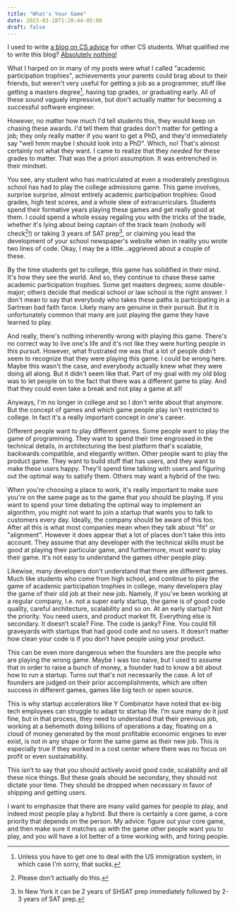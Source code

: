 ```yaml
---
title: "What's Your Game"
date: 2023-03-18T1:20:44-05:00
draft: false
---
```


I used to write [a blog on CS advice](https://blog.torchnyu.com/) for
other CS students. What qualified me to write this blog? [Absolutely
nothing!](https://www.youtube.com/watch?v=hZJRJpbGkG4)

What I harped on in many of my posts were what I called "academic
participation trophies", achievements your parents could brag about to
their friends, but weren't very useful for getting a job as a
programmer, stuff like getting a masters degree[^1], having top
grades, or graduating early. All of these sound vaguely impressive,
but don't actually matter for becoming a successful software engineer.

[^1]: Unless you have to get one to deal with the US immigration
    system, in which case I'm sorry, that sucks.

However, no matter how much I'd tell students this, they would keep on
chasing these awards. I'd tell them that grades don't matter for
getting a job; they only really matter if you want to get a PhD, and
they'd immediately say "well hmm maybe I should look into a
PhD". Which, no! That's almost certainly not what they want. I came to
realize that they *needed* for these grades to matter. That was the a
priori assumption. It was entrenched in their mindset.

You see, any student who has matriculated at even a moderately
prestigious school has had to play the college admissions game. This
game involves, surprise surprise, almost entirely academic
participation trophies: Good grades, high test scores, and a whole
slew of extracurriculars. Students spend their formative years playing
these games and get really good at them. I could spend a whole essay
regaling you with the tricks of the trade, whether it's lying about
being captain of the track team (nobody will check[^2]!) or taking 3 years
of SAT prep[^3], or claiming you lead the development of your school
newspaper's website when in reality you wrote two lines of code. Okay,
I may be a little...aggrieved about a couple of these.

[^2]: Please don't actually do this.

[^3]: In New York it can be 2 years of SHSAT prep immediately followed
    by 2-3 years of SAT prep.

By the time students get to college, this game has solidified in their
mind. It's how they see the world. And so, they continue to chase
these same academic participation trophies. Some get masters degrees;
some double-major; others decide that medical school or law school is
the right answer. I don't mean to say that everybody who takes these
paths is participating in a Sartrean bad faith farce. Likely many are
genuine in their pursuit. But it is unfortunately common that many are
just playing the game they have learned to play.

And really, there's nothing inherently wrong with playing this
game. There's no correct way to live one's life and it's not like they
were hurting people in this pursuit. However, what frustrated me was
that a lot of people didn't seem to recognize that they were playing
this game. I could be wrong here. Maybe this wasn't the case, and
everybody actually knew what they were doing all along. But it didn't
seem like that. Part of my goal with my old blog was to let people on
to the fact that there was a different game to play. And that they
could even take a break and not play a game at all!

Anyways, I'm no longer in college and so I don't write about that
anymore. But the concept of games and which game people play isn't
restricted to college. In fact it's a really important concept in
one's career.

Different people want to play different games. Some people want to
play the game of programming. They want to spend their time engrossed
in the technical details, in architecturing the best platform that's
scalable, backwards compatible, and elegantly written. Other people
want to play the product game. They want to build stuff that has
users, and they want to make these users happy. They'll spend time
talking with users and figuring out the optimal way to satisfy
them. Others may want a hybrid of the two.

When you're choosing a place to work, it's really important to make
sure you're on the same page as to the game that you should be
playing. If you want to spend your time debating the optimal way to
implement an algorithm, you might not want to join a startup that
wants you to talk to customers every day. Ideally, the company should
be aware of this too. After all this is what most companies mean when
they talk about "fit" or "alignment". However it does appear that a
lot of places don't take this into account. They assume that any
developer with the technical skills must be good at playing their
particular game, and furthermore, must *want* to play their game. It's
not easy to understand the games other people play.

Likewise, many developers don't understand that there are different
games. Much like students who come from high school, and continue to
play the game of academic participation trophies in college, many
developers play the game of their old job at their new job. Namely, if
you’ve been working at a regular company, I.e. not a super early
startup, the game is of good code quality, careful architecture,
scalability and so on. At an early startup? Not the priority. You need
users, and product market fit. Everything else is secondary. It
doesn’t scale? Fine. The code is janky?  Fine. You could fill
graveyards with startups that had good code and no users. It doesn’t
matter how clean your code is if you don’t have people using your
product.

This can be even more dangerous when the founders are the people who
are playing the wrong game. Maybe I was too naive, but I used to
assume that in order to raise a bunch of money, a founder had to know
a bit about how to run a startup. Turns out that's not necessarily the
case. A lot of founders are judged on their prior accomplishments,
which are often success in different games, games like big tech or
open source.

This is why startup accelerators like Y Combinator have noted that
ex-big tech employees can struggle to adapt to startup life. I’m sure
many do it just fine, but in that process, they need to understand
that their previous job, working at a behemoth doing billions of
operations a day, floating on a cloud of money generated by the most
profitable economic engines to ever exist, is not in any shape or form
the same game as their new job. This is especially true if they worked
in a cost center where there was no focus on profit or even
sustainability.

This isn’t to say that you should actively avoid good code,
scalability and all these nice things. But these goals should be
secondary, they should not dictate your time. They should be dropped
when necessary in favor of shipping and getting users.

I want to emphasize that there are many valid games for people to
play, and indeed most people play a hybrid. But there is certainly a
core game, a core priority that depends on the person. My advice:
figure out your core game, and then make sure it matches up with the
game other people want you to play, and you will have a lot better of
a time working with, and hiring people.
